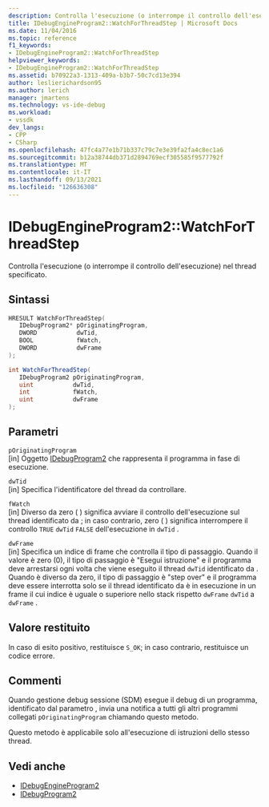```yaml
---
description: Controlla l'esecuzione (o interrompe il controllo dell'esecuzione) nel thread specificato.
title: IDebugEngineProgram2::WatchForThreadStep | Microsoft Docs
ms.date: 11/04/2016
ms.topic: reference
f1_keywords:
- IDebugEngineProgram2::WatchForThreadStep
helpviewer_keywords:
- IDebugEngineProgram2::WatchForThreadStep
ms.assetid: b70922a3-1313-409a-b3b7-50c7cd13e394
author: leslierichardson95
ms.author: lerich
manager: jmartens
ms.technology: vs-ide-debug
ms.workload:
- vssdk
dev_langs:
- CPP
- CSharp
ms.openlocfilehash: 47fc4a77e1b71b337c79c7e3e39fa2fa4c8ec1a6
ms.sourcegitcommit: b12a38744db371d2894769ecf305585f9577792f
ms.translationtype: MT
ms.contentlocale: it-IT
ms.lasthandoff: 09/13/2021
ms.locfileid: "126636308"
---
```

# <a name="idebugengineprogram2watchforthreadstep"></a>IDebugEngineProgram2::WatchForThreadStep
Controlla l'esecuzione (o interrompe il controllo dell'esecuzione) nel thread specificato.

## <a name="syntax"></a>Sintassi

```cpp
HRESULT WatchForThreadStep( 
   IDebugProgram2* pOriginatingProgram,
   DWORD           dwTid,
   BOOL            fWatch,
   DWORD           dwFrame
);
```

```csharp
int WatchForThreadStep( 
   IDebugProgram2 pOriginatingProgram,
   uint           dwTid,
   int            fWatch,
   uint           dwFrame
);
```

## <a name="parameters"></a>Parametri
`pOriginatingProgram`\
[in] Oggetto [IDebugProgram2](../../../extensibility/debugger/reference/idebugprogram2.md) che rappresenta il programma in fase di esecuzione.

`dwTid`\
[in] Specifica l'identificatore del thread da controllare.

`fWatch`\
[in] Diverso da zero ( ) significa avviare il controllo dell'esecuzione sul thread identificato da ; in caso contrario, zero ( ) significa interrompere il controllo `TRUE` `dwTid` `FALSE` dell'esecuzione in `dwTid` .

`dwFrame`\
[in] Specifica un indice di frame che controlla il tipo di passaggio. Quando il valore è zero (0), il tipo di passaggio è "Esegui istruzione" e il programma deve arrestarsi ogni volta che viene eseguito il thread `dwTid` identificato da . Quando è diverso da zero, il tipo di passaggio è "step over" e il programma deve essere interrotta solo se il thread identificato da è in esecuzione in un frame il cui indice è uguale o superiore nello stack rispetto `dwFrame` `dwTid` a `dwFrame` .

## <a name="return-value"></a>Valore restituito
 In caso di esito positivo, restituisce `S_OK`; in caso contrario, restituisce un codice errore.

## <a name="remarks"></a>Commenti
 Quando gestione debug sessione (SDM) esegue il debug di un programma, identificato dal parametro , invia una notifica a tutti gli altri programmi collegati `pOriginatingProgram` chiamando questo metodo.

 Questo metodo è applicabile solo all'esecuzione di istruzioni dello stesso thread.

## <a name="see-also"></a>Vedi anche
- [IDebugEngineProgram2](../../../extensibility/debugger/reference/idebugengineprogram2.md)
- [IDebugProgram2](../../../extensibility/debugger/reference/idebugprogram2.md)
